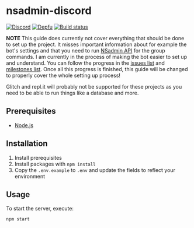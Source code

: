 nsadmin-discord
================
[![Discord](https://discordapp.com/api/guilds/761634353859395595/embed.png)](https://discord.gg/tJFNC5Y)
[![Depfu](https://badges.depfu.com/badges/523cd8158dc916da3de31abb92a5dfb0/count.svg)](https://depfu.com/github/guidojw/nsadmin-discord?project_id=10393)
[![Build status](https://badge.buildkite.com/3270dad708bac251c357a7f2eab2c08ef710708bfb76120217.svg)](https://buildkite.com/guidos-projects/nsadmin-discord)

**NOTE**
This guide does currently not cover everything that should be done to set up the project. It misses important information about for example the bot's settings and that you need to run [NSadmin API](https://github.com/guidojw/nsadmin-api) for the group commands.
I am currently in the process of making the bot easier to set up and understand. You can follow the progress in the [issues list](https://github.com/guidojw/nsadmin-discord/issues) and [milestones list](https://github.com/guidojw/nsadmin-discord/milestones). Once all this progress is finished, this guide will be changed to properly cover the whole setting up process! 

Glitch and repl.it will probably not be supported for these projects as you need to be able to run things like a database and more.

## Prerequisites
* [Node.js](https://nodejs.org/en/download/current/)

## Installation
1. Install prerequisites
2. Install packages with `npm install`
3. Copy the `.env.example` to `.env` and update the fields to reflect your environment

## Usage
To start the server, execute:

    npm start
